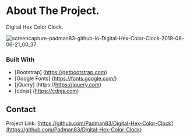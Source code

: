# About The Project.
Digital Hex Color Clock.

![screencapture-padman83-github-io-Digital-Hex-Color-Clock-2019-08-06-21_00_37](https://user-images.githubusercontent.com/45048950/62834642-ff355880-bc81-11e9-9693-48144031c3c6.png)


### Built With 
* [Bootstrap] (https://getbootstrap.com)
* [Google Fonts] (https://fonts.google.com/)
* [jQuery] (https://https://jquery.com)
* [cdnjs] (https://cdnjs.com)

## Contact

Project Link: [https://github.com/Padman83/Digital-Hex-Color-Clock](https://github.com/Padman83/Digital-Hex-Color-Clock)
